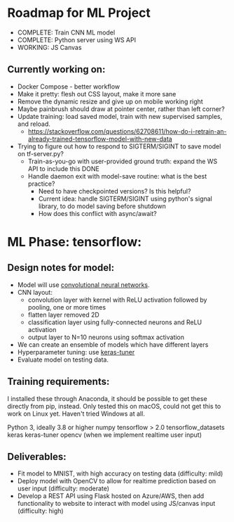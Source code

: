 # Roadmap for ML Project

* COMPLETE: Train CNN ML model
* COMPLETE: Python server using WS API
* WORKING: JS Canvas

## Currently working on:

* Docker Compose - better workflow
* Make it pretty: flesh out CSS layout, make it more sane
* Remove the dynamic resize and give up on mobile working right
* Maybe painbrush should draw at pointer center, rather than left corner?
* Update training: load saved model, train with new supervised samples, and reload.
  - https://stackoverflow.com/questions/62708611/how-do-i-retrain-an-already-trained-tensorflow-model-with-new-data
* Trying to figure out how to respond to SIGTERM/SIGINT to save model on tf-server.py?
  - Train-as-you-go with user-provided ground truth: expand the WS API to include this DONE
  - Handle daemon exit with model-save routine: what is the best practice?
    - Need to have checkpointed versions? Is this helpful?
    - Current idea: handle SIGTERM/SIGINT using python's signal library, to do model saving before shutdown
    - How does this conflict with async/await?

# ML Phase: tensorflow:

## Design notes for model:

- Model will use [convolutional neural networks](https://towardsdatascience.com/convolutional-neural-networks-explained-9cc5188c4939).
- CNN layout: 
    - convolution layer with kernel with ReLU activation followed by pooling, one or more times
    - flatten layer removed 2D
    - classification layer using fully-connected neurons and ReLU activation
    - output layer to N=10 neurons using softmax activation
- We can create an ensemble of models which have different layers
- Hyperparameter tuning: use [keras-tuner](https://keras.io/guides/keras_tuner/getting_started/)
- Evaluate model on testing data.

## Training requirements:

I installed these through Anaconda, it should be possible to get these directly from pip, instead.
Only tested this on macOS, could not get this to work on Linux yet. Haven't tried Windows at all.

Python 3, ideally 3.8 or higher
numpy
tensorflow > 2.0
tensorflow_datasets
keras
keras-tuner
opencv (when we implement realtime user input)

## Deliverables:

- Fit model to MNIST, with high accuracy on testing data (difficulty: mild)
- Deploy model with OpenCV to allow for realtime prediction based on user input (difficulty: moderate)
- Develop a REST API using Flask hosted on Azure/AWS, then add functionality to website to interact with
    model using JS/canvas input (difficulty: high)